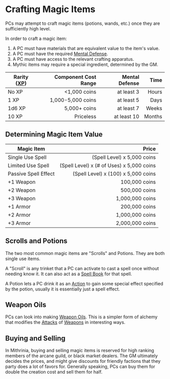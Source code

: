 # Crafting Magic Items

PCs may attempt to craft magic items (potions, wands, etc.) once they are sufficiently high level.

In order to craft a magic item:

1. A PC must have materials that are equivalent value to the item's value.
2. A PC must have the required [Mental Defense](../../Player%20Characters/Derived%20Statistics/Mental%20Defense.md).
3. A PC must have access to the relevant crafting apparatus.
4. Mythic items may require a special ingredient, determined by the GM.

| Rarity ([XP](../../Player%20Characters/Derived%20Statistics/Experience%20Points.md)) | Component Cost Range | Mental Defense |   Time |
| ------------------------------------------------------------------------------------ | -------------------: | -------------: | -----: |
| No XP                                                                                |         <1,000 coins |     at least 3 |  Hours |
| 1 XP                                                                                 |    1,000-5,000 coins |     at least 5 |   Days |
| 1d6 XP                                                                               |         5,000+ coins |     at least 7 |  Weeks |
| 10 XP                                                                                |            Priceless |    at least 10 | Months |

## Determining Magic Item Value

| Magic Item           |                                     Price |
| -------------------- | ----------------------------------------: |
| Single Use Spell     |               (Spell Level) x 5,000 coins |
| Limited Use Spell    | (Spell Level) x (# of Uses) x 5,000 coins |
| Passive Spell Effect |       (Spell Level) x (100) x 5,000 coins |
| +1 Weapon            |                             100,000 coins |
| +2 Weapon            |                             500,000 coins |
| +3 Weapon            |                           1,000,000 coins |
| +1 Armor             |                             200,000 coins |
| +2 Armor             |                           1,000,000 coins |
| +3 Armor             |                           2,000,000 coins |

## Scrolls and Potions

The two most common magic items are "Scrolls" and Potions. They are both single use items.

A "Scroll" is any trinket that a PC can activate to cast a spell once without needing know it. It can also act as a [Spell Book](../Spellcasting/Spell%20Learning/Spell%20Book.md) for that spell.

A Potion lets a PC drink it as an [Action](../../Game%20Procedures/Core%20Procedures/Action.md) to gain some special effect specified by the potion, usually it is essentially just a spell effect.

## Weapon Oils

PCs can look into making [Weapon Oils](Weapon%20Oils.md). This is a simpler form of alchemy that modifies the [Attacks](../../Game%20Procedures/Combat/Attack.md) of [Weapons](../../Items%20and%20Gear/Weapons/Weapons.md) in interesting ways.

## Buying and Selling

In Mithrinia, buying and selling magic items is reserved for high ranking members of the arcane guild, or black market dealers. The GM ultimately decides the prices, and might give discounts for friendly factions that they party does a lot of favors for. Generally speaking, PCs can buy them for double the creation cost and sell them for half.
